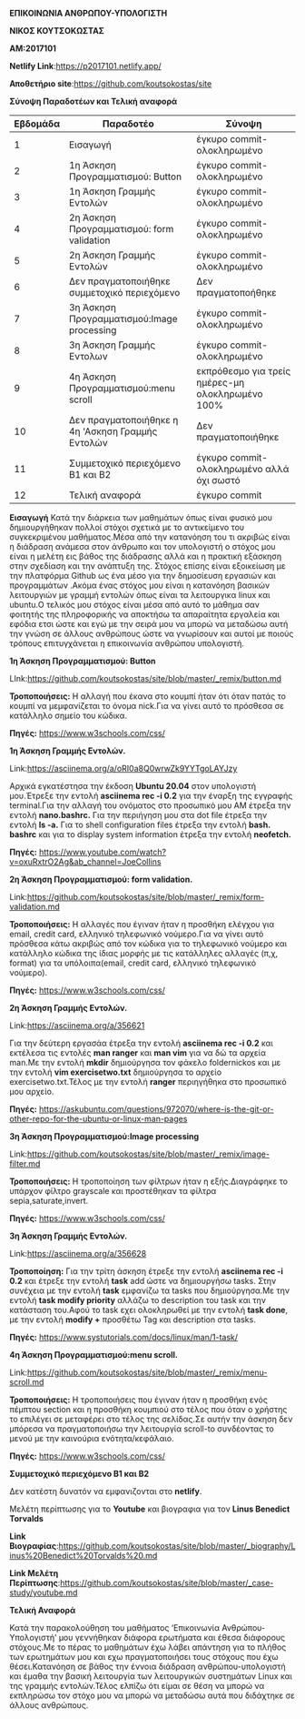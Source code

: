 **ΕΠΙΚΟΙΝΩΝΙΑ ΑΝΘΡΩΠΟΥ-ΥΠΟΛΟΓΙΣΤΗ**

**ΝΙΚΟΣ ΚΟΥΤΣΟΚΩΣΤΑΣ**

**ΑΜ:2017101**

**Netlify Link**:https://p2017101.netlify.app/

**Αποθετήριο site**:https://github.com/koutsokostas/site

**Σύνοψη Παραδοτέων και Τελική αναφορά**


| Εβδομάδα | Παραδοτέο | Σύνοψη |
| --- | --- | --- |
| 1 |Εισαγωγή|έγκυρο commit-ολοκληρωμένο|
| 2 |1η Άσκηση Προγραμματισμού: Button|έγκυρο commit-ολοκληρωμένο|
| 3 |1η Άσκηση Γραμμής Εντολών|έγκυρο commit-ολοκληρωμένο|
| 4 |2η Άσκηση Προγραμματισμού: form validation|έγκυρο commit-ολοκληρωμένο|
| 5 |2η Άσκηση Γραμμής Εντολών|έγκυρο commit-ολοκληρωμένο|
| 6 |Δεν πραγματοποιήθηκε συμμετοχικό περιεχόμενο|Δεν πραγματοποήθηκε|
| 7 |3η Άσκηση Προγραμματισμού:Image processing|έγκυρο commit-ολοκληρωμένο|
| 8 |3η Άσκηση Γραμμής Εντολων|έγκυρο commit-ολοκληρωμένο|
| 9 |4η Άσκηση Προγραμματισμού:menu scroll|εκπρόθεσμο για τρείς ημέρες-μη ολοκληρωμένο 100%|
| 10 |Δεν πραγματοποιήθηκε η 4η 'Ασκηση Γραμμής Εντολών|Δεν πραγματοποιήθηκε|
| 11 |Συμμετοχικό περιεχόμενο Β1 και Β2|έγκυρο commit-ολοκληρωμένο αλλά όχι σωστό|
| 12 |Τελική αναφορά|έγκυρο commit|


**Εισαγωγή**
Κατά την διάρκεια των μαθημάτων όπως είναι φυσικό μου δημιουργήθηκαν πολλοί στόχοι σχετικά με το αντικείμενο του συγκεκριμένου μαθήματος.Μέσα από την κατανόηση του τι ακριβώς είναι η διάδραση ανάμεσα στον άνθρωπο και τον υπολογιστή ο στόχος μου είναι η μελέτη  εις βάθος της διάδρασης αλλά και η πρακτική εξάσκηση στην σχεδίαση και την ανάπτυξη της. Στόχος επίσης είναι εξοικείωση με την πλατφόρμα Github ως ένα μέσο για την δημοσίευση εργασιών και προγραμμάτων .Ακόμα ένας στόχος μου είναι η κατανόηση βασικών λειτουργιών με γραμμή εντολών όπως είναι τα λειτουργικα linux και ubuntu.Ο τελικός μου στόχος είναι μέσα από αυτό το μάθημα σαν φοιτητής της πληροφορικής να αποκτήσω τα απαραίτητα εργαλεία και εφόδια ετσι ώστε και εγώ με την σειρά μου να μπορώ να μεταδώσω αυτή την γνώση σε άλλους ανθρώπους ώστε να γνωρίσουν και αυτοί με ποιούς τρόπους επιτυγχάνεται η επικοινωνία ανθρώπου υπολογιστή. 


**1η Άσκηση Προγραμματισμού: Button**

LInk:https://github.com/koutsokostas/site/blob/master/_remix/button.md

**Τροποποιήσεις:**
Η αλλαγή που έκανα στο κουμπί ήταν ότι όταν πατάς το κουμπί να μεμφανίζεται το όνομα nick.Για να γίνει αυτό το πρόσθεσα σε κατάλληλο σημείο του κώδικα.

**Πηγές:** https://www.w3schools.com/css/

**1η Άσκηση Γραμμής Εντολών.**

Link:https://asciinema.org/a/oRI0a8Q0wrwZk9YYTgoLAYJzy

Αρχικά εγκατέστησα την έκδοση **Ubuntu 20.04** στον υπολογιστή μου.Έτρεξε την εντολή **asciinema rec -i 0.2** για την έναρξη της εγγραφής terminal.Για την αλλαγή του ονόματος στο προσωπικό μου ΑΜ έτρεξα την εντολή **nano.bashrc.** Για την περιήγηση μου στα dot file έτρεξα την εντολή  **ls -a.** Για το  shell configuration files έτρεξα την εντολή **bash. bashrc** και για το display system information έτρεξα την εντολή **neofetch.**

**Πηγές:** https://www.youtube.com/watch?v=oxuRxtrO2Ag&ab_channel=JoeCollins

**2η Άσκηση Προγραμματισμού: form validation.**

Link:https://github.com/koutsokostas/site/blob/master/_remix/form-validation.md

**Τροποποιήσεις:**
Η αλλαγές που έγιναν ήταν  η προσθήκη ελέγχου για email, credit card, ελληνικό τηλεφωνικό νούμερο.Για να γίνει αυτό πρόσθεσα κάτω ακριβώς από τον κώδικα για το τηλεφωνικό νούμερο και κατάλληλο κώδικα της ίδιας μορφής με τις κατάλληλες αλλαγές (π,χ, format) για τα υπόλοιπα(email, credit card, ελληνικό τηλεφωνικό νούμερο).

**Πηγές:** https://www.w3schools.com/css/

**2η Άσκηση Γραμμής Εντολών.**

Link:https://asciinema.org/a/356621

Για την δεύτερη εργασάα έτρεξα την εντολή **asciinema rec -i 0.2** και εκτέλεσα τις εντολές **man ranger** και **man vim** για να δώ τα αρχεία man.Με την εντολή **mkdir** δημιούργησα τον φάκελο foldernickos και με την εντολή **vim exercisetwo.txt** δημιούργησα το αρχείο exercisetwo.txt.Τέλος με την εντολή **ranger** περιηγήθηκα στο προσωπικό μου αρχείο.

**Πηγές:** https://askubuntu.com/questions/972070/where-is-the-git-or-other-repo-for-the-ubuntu-or-linux-man-pages

**3η Άσκηση Προγραμματισμού:Image processing**

Link:https://github.com/koutsokostas/site/blob/master/_remix/image-filter.md

**Τροποποιήσεις:**
Η τροποποίηση των φίλτρων ήταν η εξής.Διαγράφηκε το υπάρχον φίλτρο grayscale και προστέθηκαν τα φίλτρα sepia,saturate,invert.

**Πηγές:** https://www.w3schools.com/css/

**3η Άσκηση Γραμμής Εντολών.**

Link:https://asciinema.org/a/356628

**Τροποποίηση:**
Για την τρίτη άσκηση έτρεξε την εντολή **asciinema rec -i 0.2** και έτρεξε την εντολή **task** add ώστε να δημιουργήσω tasks. Στην συνέχεια με την εντολή **task** εμφανίζω τα tasks που δημιούργησα.Με την εντολή **task modify priority** αλλάζω το description του task και την κατάσταση του.Αφού το task εχει ολοκληρωθεί με την εντολή **task done**, με την εντολή **modify +** προσθέτω Tag και description στα tasks.

**Πηγές:** https://www.systutorials.com/docs/linux/man/1-task/

**4η Άσκηση Προγραμματισμού:menu scroll.**

Link:https://github.com/koutsokostas/site/blob/master/_remix/menu-scroll.md

**Τροποποιήσεις:**
Η τροποποιήσεις που έγιναν ήταν η  προσθήκη ενός πέμπτου section και η προσθήκη κουμπιού στο τέλος που όταν ο χρήστης το επιλέγει σε μεταφέρει στο τέλος της σελίδας.Σε αυτήν την άσκηση δεν μπόρεσα να πραγματοποιήσω την λειτουργία scroll-to συνδέοντας το μενού με την καινούρια ενότητα/κεφάλαιο.

**Πηγές:** https://www.w3schools.com/css/

**Συμμετοχικό περιεχόμενο Β1 και Β2**

Δεν κατέστη δυνατόν να  εμφανιζονται στο **netlify**.

Μελέτη περίπτωσης για το **Youtube** και βιογραφια για τον **Linus Benedict Torvalds**

**Link Βιογραφίας**:https://github.com/koutsokostas/site/blob/master/_biography/Linus%20Benedict%20Torvalds%20.md

**Link Μελέτη Περίπτωσης**:https://github.com/koutsokostas/site/blob/master/_case-study/youtube.md


**Τελική Αναφορά**

Κατά την παρακολούθηση του μαθήματος ‘Επικοινωνία Ανθρώπου-Υπολογιστή’ μου γεννήθηκαν διάφορα ερωτήματα και έθεσα διάφορους στόχους.Με το πέρας το μαθημάτων έχω λάβει απάντηση για το πλήθος των ερωτημάτων μου και εχω πραγματοποιήσει τους στόχους που έχω θέσει.Κατανόηση σε βάθος την έννοια διάδραση ανθρώπου-υπολογιστή και έμαθα την βασική λειτουργία των λειτουργικών συστημάτων Linux και της γραμμής εντολών.Τέλος ελπίζω ότι είμαι σε θέση να μπορώ να εκπληρώσω τον στόχο μου να μπορώ να μεταδώσω αυτά που διδάχτηκε σε άλλους ανθρώπους.






